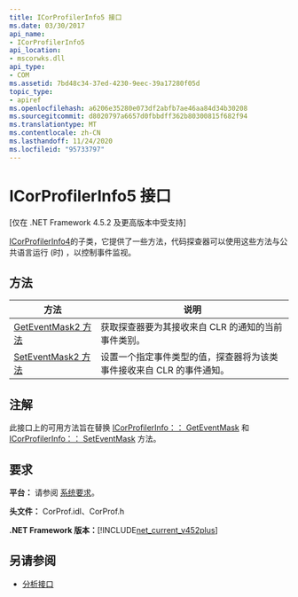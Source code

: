```yaml
---
title: ICorProfilerInfo5 接口
ms.date: 03/30/2017
api_name:
- ICorProfilerInfo5
api_location:
- mscorwks.dll
api_type:
- COM
ms.assetid: 7bd48c34-37ed-4230-9eec-39a17280f05d
topic_type:
- apiref
ms.openlocfilehash: a6206e35280e073df2abfb7ae46aa84d34b30208
ms.sourcegitcommit: d8020797a6657d0fbbdff362b80300815f682f94
ms.translationtype: MT
ms.contentlocale: zh-CN
ms.lasthandoff: 11/24/2020
ms.locfileid: "95733797"
---
```

# <a name="icorprofilerinfo5-interface"></a>ICorProfilerInfo5 接口

[仅在 .NET Framework 4.5.2 及更高版本中受支持]  
  
 [ICorProfilerInfo4](icorprofilerinfo4-interface.md)的子类，它提供了一些方法，代码探查器可以使用这些方法与公共语言运行 (时) ，以控制事件监视。  
  
## <a name="methods"></a>方法  
  
|方法|说明|  
|------------|-----------------|  
|[GetEventMask2 方法](icorprofilerinfo5-geteventmask2-method.md)|获取探查器要为其接收来自 CLR 的通知的当前事件类别。|  
|[SetEventMask2 方法](icorprofilerinfo5-seteventmask2-method.md)|设置一个指定事件类型的值，探查器将为该类事件接收来自 CLR 的事件通知。|  
  
## <a name="remarks"></a>注解  

 此接口上的可用方法旨在替换 [ICorProfilerInfo：： GetEventMask](icorprofilerinfo-geteventmask-method.md) 和 [ICorProfilerInfo：： SetEventMask](icorprofilerinfo-seteventmask-method.md) 方法。  
  
## <a name="requirements"></a>要求  

 **平台：** 请参阅 [系统要求](../../get-started/system-requirements.md)。  
  
 **头文件：** CorProf.idl、CorProf.h  
  
 **.NET Framework 版本：**[!INCLUDE[net_current_v452plus](../../../../includes/net-current-v452plus-md.md)]  
  
## <a name="see-also"></a>另请参阅

- [分析接口](profiling-interfaces.md)
